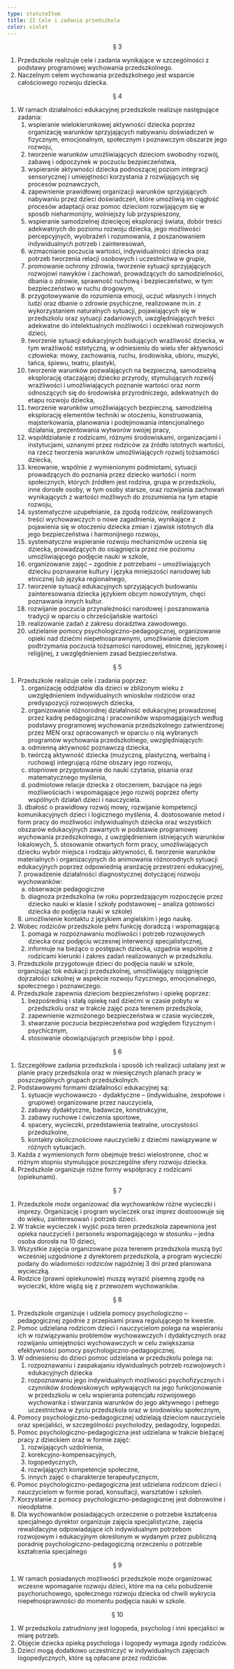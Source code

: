```yaml
---
type: statuteItem
title: II Cele i zadania przedszkola
color: violet
---
```


<span style="text-align: center; display: block;">§ 3</span>

1. Przedszkole realizuje cele i zadania wynikające w szczególności z podstawy programowej wychowania przedszkolnego.
2. Naczelnym celem wychowania przedszkolnego jest wsparcie całościowego rozwoju dziecka.

<span style="text-align: center; display: block;">§ 4</span>

1. W ramach działalności edukacyjnej przedszkole realizuje następujące zadania:
   1. wspieranie wielokierunkowej aktywności dziecka poprzez organizację warunków sprzyjających nabywaniu doświadczeń w fizycznym, emocjonalnym, społecznym i poznawczym obszarze jego rozwoju,
   2. tworzenie warunków umożliwiających dzieciom swobodny rozwój, zabawę i odpoczynek w poczuciu bezpieczeństwa,
   3. wspieranie aktywności dziecka podnoszącej poziom integracji sensorycznej i umiejętności korzystania z rozwijających się procesów poznawczych,
   4. zapewnienie prawidłowej organizacji warunków sprzyjających nabywaniu przez dzieci doświadczeń, które umożliwią im ciągłość procesów adaptacji oraz pomoc dzieciom rozwijającym się w sposób nieharmonijny, wolniejszy lub przyspieszony,
   5. wspieranie samodzielnej dziecięcej eksploracji świata, dobór treści adekwatnych do poziomu rozwoju dziecka, jego możliwości percepcyjnych, wyobrażeń i rozumowania, z poszanowaniem indywidualnych potrzeb i zainteresowań,
   6. wzmacnianie poczucia wartości, indywidualności dziecka oraz potrzeb tworzenia relacji osobowych i uczestnictwa w grupie,
   7. promowanie ochrony zdrowia, tworzenie sytuacji sprzyjających rozwojowi nawyków i zachowań, prowadzących do samodzielności, dbania o zdrowie, sprawność ruchową i bezpieczeństwo, w tym bezpieczeństwo w ruchu drogowym,
   8. przygotowywanie do rozumienia emocji, uczuć własnych i innych ludzi oraz dbanie o zdrowie psychiczne, realizowane m.in. z wykorzystaniem naturalnych sytuacji, pojawiających się w przedszkolu oraz sytuacji zadaniowych, uwzględniających treści adekwatne do intelektualnych możliwości i oczekiwań rozwojowych dzieci,
   9. tworzenie sytuacji edukacyjnych budujących wrażliwość dziecka, w tym wrażliwość estetyczną, w odniesieniu do wielu sfer aktywności człowieka: mowy, zachowania, ruchu, środowiska, ubioru, muzyki, tańca, śpiewu, teatru, plastyki,
   10. tworzenie warunków pozwalających na bezpieczną, samodzielną eksplorację otaczającej dziecko przyrody, stymulujących rozwój wrażliwości i umożliwiających poznanie wartości oraz norm odnoszących się do środowiska przyrodniczego, adekwatnych do etapu rozwoju dziecka,
   11. tworzenie warunków umożliwiających bezpieczną, samodzielną eksplorację elementów techniki w otoczeniu, konstruowania, majsterkowania, planowania i podejmowania intencjonalnego działania, prezentowania wytworów swojej pracy,
   12. współdziałanie z rodzicami, różnymi środowiskami, organizacjami i instytucjami, uznanymi przez rodziców za źródło istotnych wartości, na rzecz tworzenia warunków umożliwiających rozwój tożsamości dziecka,
   13. kreowanie, wspólnie z wymienionymi podmiotami, sytuacji prowadzących do poznania przez dziecko wartości i norm społecznych, których źródłem jest rodzina, grupa w przedszkolu, inne dorosłe osoby, w tym osoby starsze, oraz rozwijania zachowań wynikających z wartości możliwych do zrozumienia na tym etapie rozwoju,
   14. systematyczne uzupełnianie, za zgodą rodziców, realizowanych treści wychowawczych o nowe zagadnienia, wynikające z pojawienia się w otoczeniu dziecka zmian i zjawisk istotnych dla jego bezpieczeństwa i harmonijnego rozwoju,
   15. systematyczne wspieranie rozwoju mechanizmów uczenia się dziecka, prowadzących do osiągnięcia przez nie poziomu umożliwiającego podjęcie nauki w szkole,
   16. organizowanie zajęć – zgodnie z potrzebami – umożliwiających dziecku poznawanie kultury i języka mniejszości narodowej lub etnicznej lub języka regionalnego,
   17. tworzenie sytuacji edukacyjnych sprzyjających budowaniu zainteresowania dziecka językiem obcym nowożytnym, chęci poznawania innych kultur.
   18. rozwijanie poczucia przynależności narodowej i poszanowania tradycji w oparciu o chrześcijańskie wartości
   19. realizowanie zadań z zakresu doradztwa zawodowego.
   20. udzielanie pomocy psychologiczno-pedagogicznej, organizowanie opieki nad dziećmi niepełnosprawnymi, umożliwianie dzieciom podtrzymania poczucia tożsamości narodowej, etnicznej, językowej i religijnej, z uwzględnieniem zasad bezpieczeństwa.

<span style="text-align: center; display: block;">§ 5</span>

1. Przedszkole realizuje cele i zadania poprzez:
   1. organizację oddziałów dla dzieci w zbliżonym wieku z uwzględnieniem indywidualnych wniosków rodziców oraz predyspozycji rozwojowych dziecka,
   2. organizowanie różnorodnej działalność edukacyjnej prowadzonej przez kadrę pedagogiczną i pracowników wspomagających według podstawy programowej wychowania przedszkolnego zatwierdzonej przez MEN oraz opracowanych w oparciu o nią wybranych programów wychowania przedszkolnego, uwzględniających:
   <ol type="a">
   	<li>odmienną aktywność poznawczą dziecka,</li>
   	<li>twórczą aktywność dziecka (muzyczną, plastyczną, werbalną i ruchową) integrującą różne obszary jego rozwoju,</li>
   	<li>stopniowe przygotowanie do nauki czytania, pisania oraz matematycznego myślenia,</li>
   	<li>podmiotowe relacje dziecka z otoczeniem, bazujące na jego możliwościach i wspomagające jego rozwój poprzez oferty wspólnych działań dzieci i nauczyciela.</li>
   </ol>
   3. dbałość o prawidłowy rozwój mowy, rozwijanie kompetencji komunikacyjnych dzieci i logicznego myślenia,
   4. dostosowanie metod i form pracy do możliwości indywidualnych dziecka oraz wszystkich obszarów edukacyjnych zawartych w podstawie programowej wychowania przedszkolnego, z uwzględnieniem istniejących warunków lokalowych,
   5. stosowanie otwartych form pracy, umożliwiających dziecku wybór miejsca i rodzaju aktywności,
   6. tworzenie warunków materialnych i organizacyjnych do animowania różnorodnych sytuacji edukacyjnych poprzez odpowiednią aranżację przestrzeni edukacyjnej,
   7. prowadzenie działalności diagnostycznej dotyczącej rozwoju wychowanków:
   <ol type="a">
   	<li>obserwacje pedagogiczne</li>
   	<li>diagnoza przedszkolna (w roku poprzedzającym rozpoczęcie przez dziecko nauki w klasie I szkoły podstawowej – analiza gotowości dziecka do podjęcia nauki w szkole)</li>
   </ol>
   8. umożliwienie kontaktu z językiem angielskim i jego naukę.
2. Wobec rodziców przedszkole pełni funkcję doradczą i wspomagającą:
   1. pomaga w rozpoznawaniu możliwości i potrzeb rozwojowych dziecka oraz podjęciu wczesnej interwencji specjalistycznej,
   2. informuje na bieżąco o postępach dziecka, uzgadnia wspólnie z rodzicami kierunki i zakres zadań realizowanych w przedszkolu.
3. Przedszkole przygotowuje dzieci do podjęcia nauki w szkole, organizując tok edukacji przedszkolnej, umożliwiający osiągnięcie dojrzałości szkolnej w aspekcie rozwoju fizycznego, emocjonalnego, społecznego i poznawczego.
4. Przedszkole zapewnia dzieciom bezpieczeństwo i opiekę poprzez:
   1. bezpośrednią i stałą opiekę nad dziećmi w czasie pobytu w przedszkolu oraz w trakcie zajęć poza terenem przedszkola,
   2. zapewnienie wzmożonego bezpieczeństwa w czasie wycieczek,
   3. stwarzanie poczucia bezpieczeństwa pod względem fizycznym i psychicznym,
   4. stosowanie obowiązujących przepisów bhp i ppoż.

<span style="text-align: center; display: block;">§ 6</span>

1. Szczegółowe zadania przedszkola i sposób ich realizacji ustalany jest w planie pracy przedszkola oraz w miesięcznych planach pracy w poszczególnych grupach przedszkolnych.
2. Podstawowymi formami działalności edukacyjnej są:
   1. sytuacje wychowawczo - dydaktyczne – (indywidualne, zespołowe i grupowe) organizowane przez nauczyciela,
   2. zabawy dydaktyczne, badawcze, konstrukcyjne,
   3. zabawy ruchowe i ćwiczenia sportowe,
   4. spacery, wycieczki, przedstawienia teatralne, uroczystości przedszkolne,
   5. kontakty okolicznościowe nauczycielki z dziećmi nawiązywane w różnych sytuacjach.
3. Każda z wymienionych form obejmuje treści wielostronne, choć w różnym stopniu stymulujące poszczególne sfery rozwoju dziecka.
4. Przedszkole organizuje różne formy współpracy z rodzicami (opiekunami).

<span style="text-align: center; display: block;">§ 7</span>

1. Przedszkole może organizować dla wychowanków różne wycieczki i imprezy. Organizację i program wycieczek oraz imprez dostosowuje się do wieku, zainteresowań i potrzeb dzieci.
2. W trakcie wycieczek i wyjść poza teren przedszkola zapewniona jest opieka nauczycieli i personelu wspomagającego w stosunku – jedna osoba dorosła na 10 dzieci,
3. Wszystkie zajęcia organizowane poza terenem przedszkola muszą być wcześniej uzgodnione z dyrektorem przedszkola, a program wycieczki podany do wiadomości rodziców najpóźniej 3 dni przed planowana wycieczką.
4. Rodzice (prawni opiekunowie) muszą wyrazić pisemną zgodę na wycieczki, które wiążą się z przewozem wychowanków.

<span style="text-align: center; display: block;">§ 8</span>

1. Przedszkole organizuje i udziela pomocy psychologiczno – pedagogicznej zgodnie z przepisami prawa regulującego te kwestie.
2. Pomoc udzielana rodzicom dzieci i nauczycielom polega na wspieraniu ich w rozwiązywaniu problemów wychowawczych i dydaktycznych oraz rozwijaniu umiejętności wychowawczych w celu zwiększania efektywności pomocy psychologiczno-pedagogicznej.
3. W odniesieniu do dzieci pomoc udzielana w przedszkolu polega na:
   1. rozpoznawaniu i zaspakajaniu idywidualnych potrzeb rozwojowych i edukacyjnych dziecka
   2. rozpoznawaniu jego indywidualnych możliwości psychofizycznych i czynników środowiskowych wpływających na jego funkcjonowanie w przedszkolu w celu wspierania potencjału rozwojowego wychowanka i stwarzania warunków do jego aktywnego i pełnego uczestnictwa w życiu przedszkola oraz w środowisku społecznym,
4. Pomocy psychologiczno-pedagogicznej udzielają dzieciom nauczyciele oraz specjaliści, w szczególności psycholodzy, pedagodzy, logopedzi.
5. Pomoc psychologiczno-pedagogiczna jest udzielana w trakcie bieżącej pracy z dzieckiem oraz w formie zajęć:
   1. rozwijających uzdolnienia,
   2. korekcyjno-kompensacyjnych,
   3. logopedycznych,
   4. rozwijających kompetencje społeczne,
   5. innych zajęć o charakterze terapeutycznycm,
6. Pomoc psychologiczno-pedagogiczna jest udzielana rodzicom dzieci i nauczycielom w formie porad, konsultacji, warsztatów i szkoleń.
7. Korzystanie z pomocy psychologiczno-pedagogicznej jest dobrowolne i nieodpłatne.
8. Dla wychowanków posiadających orzeczenie o potrzebie kształcenia specjalnego dyrektor organizuje zajęcia specjalistyczne, zajęcia rewalidacyjne odpowiadające ich indywidualnym potrzebom rozwojowym i edukacyjnym określonym w wydanym przez publiczną poradnię psychologiczno-pedagogiczną orzeczeniu o potrzebie kształcenia specjalnego

<span style="text-align: center; display: block;">§ 9</span>

1. W ramach posiadanych możliwości przedszkole może organizować wczesne wpomaganie rozwoju dzieci, które ma na celu pobudzenie psychoruchowego, społecznego rozwoju dziecka od chwili wykrycia niepełnosprawności do momentu podjęcia nauki w szkole.

<span style="text-align: center; display: block;">§ 10</span>

1. W przedszkolu zatrudniony jest logopeda, psycholog i inni specjaliści w miarę potrzeb.
2. Objęcie dziecka opieką psychologa i logopedy wymaga zgody rodziców.
3. Dzieci mogą dodatkowo uczestniczyć w indywidualnych zajęciach logopedycznych, które są opłacane przez rodziców.
